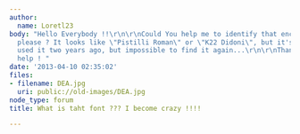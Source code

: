 ```yaml
---
author:
  name: Loretl23
body: "Hello Everybody !!\r\n\r\nCould You help me to identify that enclosed font
  please ? It looks like \"Pistilli Roman\" or \"K22 Didoni\", but it's not it...\r\nI
  used it two years ago, but impossible to find it again...\r\n\r\nThank you for your
  help ! "
date: '2013-04-10 02:35:02'
files:
- filename: DEA.jpg
  uri: public://old-images/DEA.jpg
node_type: forum
title: What is taht font ??? I become crazy !!!!

---
```

